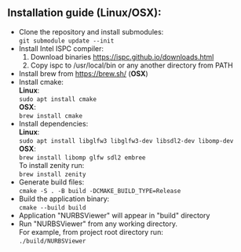 ## Installation guide (Linux/OSX):
* Clone the repository and install submodules:  
  `git submodule update --init`
* Install Intel ISPC compiler:
  1) Download binaries https://ispc.github.io/downloads.html
  2) Copy ispc to /usr/local/bin or any another directory from PATH
* Install brew from https://brew.sh/ (**OSX**)
* Install cmake:  
  **Linux**:  
  `sudo apt install cmake`  
  **OSX**:  
  `brew install cmake`
* Install dependencies:  
  **Linux**:  
  `sudo apt install libglfw3 libglfw3-dev libsdl2-dev libomp-dev`  
  **OSX**:  
  `brew install libomp glfw sdl2 embree`  
  To install zenity run:  
  `brew install zenity`
* Generate build files:  
  `cmake -S . -B build -DCMAKE_BUILD_TYPE=Release`  
* Build the application binary:  
  `cmake --build build`
* Application "NURBSViewer" will appear in "build" directory 
* Run "NURBSViewer" from any working directory.  
  For example, from project root directory run:  
  `./build/NURBSViewer`

